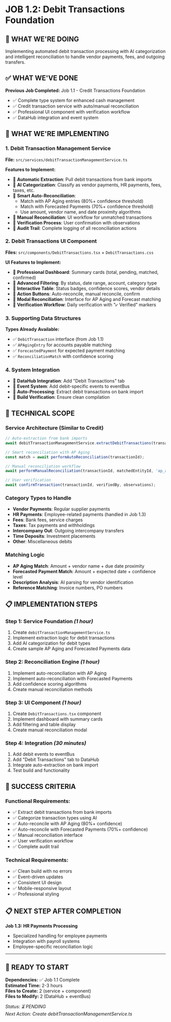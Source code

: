 # JOB 1.2: Debit Transactions Foundation

## 🎯 **WHAT WE'RE DOING**

Implementing automated debit transaction processing with AI categorization and intelligent reconciliation to handle vendor payments, fees, and outgoing transfers.

## ✅ **WHAT WE'VE DONE**

**Previous Job Completed:** Job 1.1 - Credit Transactions Foundation

- ✅ Complete type system for enhanced cash management
- ✅ Credit transaction service with auto/manual reconciliation
- ✅ Professional UI component with verification workflow
- ✅ DataHub integration and event system

## 🔄 **WHAT WE'RE IMPLEMENTING**

### **1. Debit Transaction Management Service**

**File:** `src/services/debitTransactionManagementService.ts`

**Features to Implement:**

- 🔄 **Automatic Extraction**: Pull debit transactions from bank imports
- 🔄 **AI Categorization**: Classify as vendor payments, HR payments, fees, taxes, etc.
- 🔄 **Smart Auto-Reconciliation**:
  - Match with AP Aging entries (80%+ confidence threshold)
  - Match with Forecasted Payments (70%+ confidence threshold)
  - Use amount, vendor name, and date proximity algorithms
- 🔄 **Manual Reconciliation**: UI workflow for unmatched transactions
- 🔄 **Verification Process**: User confirmation with observations
- 🔄 **Audit Trail**: Complete logging of all reconciliation actions

### **2. Debit Transactions UI Component**

**Files:** `src/components/DebitTransactions.tsx` + `DebitTransactions.css`

**UI Features to Implement:**

- 🔄 **Professional Dashboard**: Summary cards (total, pending, matched, confirmed)
- 🔄 **Advanced Filtering**: By status, date range, account, category type
- 🔄 **Interactive Table**: Status badges, confidence scores, vendor details
- 🔄 **Action Buttons**: Auto-reconcile, manual reconcile, confirm
- 🔄 **Modal Reconciliation**: Interface for AP Aging and Forecast matching
- 🔄 **Verification Workflow**: Daily verification with "⩗ Verified" markers

### **3. Supporting Data Structures**

**Types Already Available:**

- ✅ `DebitTransaction` interface (from Job 1.1)
- ✅ `APAgingEntry` for accounts payable matching
- ✅ `ForecastedPayment` for expected payment matching
- ✅ `ReconciliationMatch` with confidence scoring

### **4. System Integration**

- 🔄 **DataHub Integration**: Add "Debit Transactions" tab
- 🔄 **Event System**: Add debit-specific events to eventBus
- 🔄 **Auto-Processing**: Extract debit transactions on bank import
- 🔄 **Build Verification**: Ensure clean compilation

## 🔧 **TECHNICAL SCOPE**

### **Service Architecture (Similar to Credit)**

```typescript
// Auto-extraction from bank imports
await debitTransactionManagementService.extractDebitTransactions(transactions, accountId);

// Smart reconciliation with AP Aging
const match = await performAutoReconciliation(transactionId);

// Manual reconciliation workflow
await performManualReconciliation(transactionId, matchedEntityId, 'ap_aging', notes);

// User verification
await confirmTransaction(transactionId, verifiedBy, observations);
```

### **Category Types to Handle**

- **Vendor Payments**: Regular supplier payments
- **HR Payments**: Employee-related payments (handled in Job 1.3)
- **Fees**: Bank fees, service charges
- **Taxes**: Tax payments and withholdings
- **Intercompany Out**: Outgoing intercompany transfers
- **Time Deposits**: Investment placements
- **Other**: Miscellaneous debits

### **Matching Logic**

- **AP Aging Match**: Amount + vendor name + due date proximity
- **Forecasted Payment Match**: Amount + expected date + confidence level
- **Description Analysis**: AI parsing for vendor identification
- **Reference Matching**: Invoice numbers, PO numbers

## 📋 **IMPLEMENTATION STEPS**

### **Step 1: Service Foundation** *(1 hour)*

1. Create `debitTransactionManagementService.ts`
2. Implement extraction logic for debit transactions
3. Add AI categorization for debit types
4. Create sample AP Aging and Forecasted Payments data

### **Step 2: Reconciliation Engine** *(1 hour)*

1. Implement auto-reconciliation with AP Aging
2. Implement auto-reconciliation with Forecasted Payments
3. Add confidence scoring algorithms
4. Create manual reconciliation methods

### **Step 3: UI Component** *(1 hour)*

1. Create `DebitTransactions.tsx` component
2. Implement dashboard with summary cards
3. Add filtering and table display
4. Create manual reconciliation modal

### **Step 4: Integration** *(30 minutes)*

1. Add debit events to eventBus
2. Add "Debit Transactions" tab to DataHub
3. Integrate auto-extraction on bank import
4. Test build and functionality

## 🎯 **SUCCESS CRITERIA**

### **Functional Requirements:**

- ✅ Extract debit transactions from bank imports
- ✅ Categorize transaction types using AI
- ✅ Auto-reconcile with AP Aging (80%+ confidence)
- ✅ Auto-reconcile with Forecasted Payments (70%+ confidence)
- ✅ Manual reconciliation interface
- ✅ User verification workflow
- ✅ Complete audit trail

### **Technical Requirements:**

- ✅ Clean build with no errors
- ✅ Event-driven updates
- ✅ Consistent UI design
- ✅ Mobile-responsive layout
- ✅ Professional styling

## 📋 **NEXT STEP AFTER COMPLETION**

**Job 1.3: HR Payments Processing**

- Specialized handling for employee payments
- Integration with payroll systems
- Employee-specific reconciliation logic

---

## 🚀 **READY TO START**

**Dependencies:** ✅ Job 1.1 Complete  
**Estimated Time:** 2-3 hours  
**Files to Create:** 2 (service + component)  
**Files to Modify:** 2 (DataHub + eventBus)

*Status: ⏳ PENDING*  
*Next Action: Create debitTransactionManagementService.ts*
